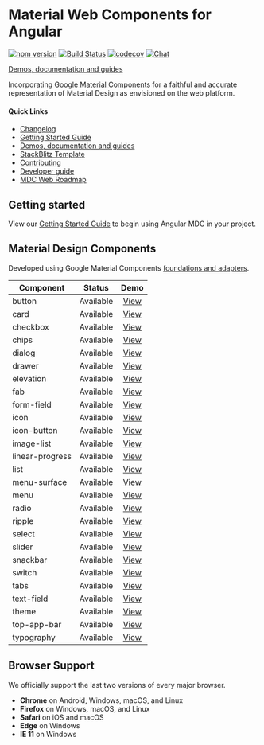 # Material Web Components for Angular

[![npm version](https://badge.fury.io/js/%40angular-mdc%2Fweb.svg)](https://badge.fury.io/js/%40angular-mdc%2Fweb)
[![Build Status](https://travis-ci.com/trimox/angular-mdc-web.svg?branch=master)](https://travis-ci.com/trimox/angular-mdc-web)
[![codecov](https://codecov.io/gh/trimox/angular-mdc-web/branch/master/graph/badge.svg)](https://codecov.io/gh/trimox/angular-mdc-web)
[![Chat](https://img.shields.io/discord/522582556814737419.svg)](https://discord.gg/dm6bGvA)

[Demos, documentation and guides](https://trimox.github.io/angular-mdc-web/)

Incorporating [Google Material Components](https://github.com/material-components/material-components-web) for a faithful and accurate representation of Material Design as envisioned on the web platform.

#### Quick Links
*  [Changelog](https://github.com/trimox/angular-mdc-web/blob/master/CHANGELOG.md)
*  [Getting Started Guide](https://github.com/trimox/angular-mdc-web/blob/master/docs/getting-started.md)
*  [Demos, documentation and guides](https://trimox.github.io/angular-mdc-web/)
*  [StackBlitz Template](https://stackblitz.com/edit/angular-mdc)
*  [Contributing](https://github.com/trimox/angular-mdc-web/blob/master/CONTRIBUTING.md)
*  [Developer guide](https://github.com/trimox/angular-mdc-web/blob/master/docs/developer.md)
*  [MDC Web Roadmap](https://github.com/material-components/material-components-web/blob/master/ROADMAP.md)

## <a name="getstarted"></a> Getting started
View our [Getting Started Guide](https://github.com/trimox/angular-mdc-web/blob/master/docs/getting-started.md) to begin using Angular MDC in your project.

## Material Design Components
Developed using Google Material Components [foundations and adapters](https://github.com/material-components/material-components-web/blob/master/docs/integrating-into-frameworks.md#the-advanced-approach-using-foundations-and-adapters).

| Component  | Status  | Demo |
| ---------- | ------- | :------: |
| button | Available | [View](https://trimox.github.io/angular-mdc-web/#/button-demo) |
| card | Available | [View](https://trimox.github.io/angular-mdc-web/#/card-demo) |
| checkbox | Available | [View](https://trimox.github.io/angular-mdc-web/#/checkbox-demo) |
| chips | Available | [View](https://trimox.github.io/angular-mdc-web/#/chips-demo) |
| dialog | Available | [View](https://trimox.github.io/angular-mdc-web/#/dialog-demo) |
| drawer | Available | [View](https://trimox.github.io/angular-mdc-web/#/drawer-demo) |
| elevation | Available | [View](https://trimox.github.io/angular-mdc-web/#/elevation-demo) |
| fab | Available | [View](https://trimox.github.io/angular-mdc-web/#/fab-demo) |
| form-field | Available | [View](https://trimox.github.io/angular-mdc-web/#/form-field-demo) |
| icon | Available | [View](https://trimox.github.io/angular-mdc-web/#/icon-demo) |
| icon-button | Available | [View](https://trimox.github.io/angular-mdc-web/#/icon-button-demo) |
| image-list | Available | [View](https://trimox.github.io/angular-mdc-web/#/image-list-demo) |
| linear-progress | Available | [View](https://trimox.github.io/angular-mdc-web/#/linear-progress-demo) |
| list | Available | [View](https://trimox.github.io/angular-mdc-web/#/list-demo) |
| menu-surface | Available | [View](https://trimox.github.io/angular-mdc-web/#/menu-surface-demo) |
| menu | Available | [View](https://trimox.github.io/angular-mdc-web/#/menu-demo) |
| radio | Available | [View](https://trimox.github.io/angular-mdc-web/#/radio-demo) |
| ripple | Available | [View](https://trimox.github.io/angular-mdc-web/#/ripple-demo) |
| select | Available | [View](https://trimox.github.io/angular-mdc-web/#/select-demo) |
| slider | Available | [View](https://trimox.github.io/angular-mdc-web/#/slider-demo) |
| snackbar | Available | [View](https://trimox.github.io/angular-mdc-web/#/snackbar-demo) |
| switch | Available | [View](https://trimox.github.io/angular-mdc-web/#/switch-demo) |
| tabs | Available | [View](https://trimox.github.io/angular-mdc-web/#/tabs-demo) |
| text-field | Available | [View](https://trimox.github.io/angular-mdc-web/#/text-field-demo) |
| theme | Available | [View](https://trimox.github.io/angular-mdc-web/#/angular-mdc-web/theme) |
| top-app-bar | Available | [View](https://trimox.github.io/angular-mdc-web/#/top-app-bar-demo) |
| typography | Available | [View](https://trimox.github.io/angular-mdc-web/#/typography-demo) |

## Browser Support
We officially support the last two versions of every major browser.

- **Chrome** on Android, Windows, macOS, and Linux
- **Firefox** on Windows, macOS, and Linux
- **Safari** on iOS and macOS
- **Edge** on Windows
- **IE 11** on Windows
